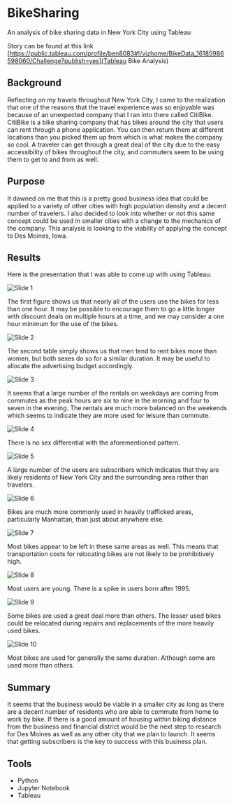# BikeSharing

An analysis of bike sharing data in New York City using Tableau

Story can be found at this link
[https://public.tableau.com/profile/ben8083#!/vizhome/BikeData_16185986598060/Challenge?publish=yes](Tableau Bike Analysis)

## Background

Reflecting on my travels throughout New York City, I came to the realization that one of the reasons that the travel experience was so enjoyable was because of an unexpected company that I ran into there called CitiBike.  CitiBike is a bike sharing company that has bikes around the city that users can rent through a phone application.  You can then return them at different locations than you picked them up from which is what makes the company so cool.  A traveler can get through a great deal of the city due to the easy accessibility of bikes throughout the city, and commuters seem to be using them to get to and from as well.

## Purpose

It dawned on me that this is a pretty good business idea that could be applied to a variety of other cities with high population density and a decent number of travelers.  I also decided to look into whether or not this same concept could be used in smaller cities with a change to the mechanics of the company.  This analysis is looking to the viability of applying the concept to Des Moines, Iowa.

## Results

Here is the presentation that I was able to come up with using Tableau.

![Slide 1](https://github.com/ForTheGold/bikesharing/blob/main/Slides/Slide1.png)

The first figure shows us that nearly all of the users use the bikes for less than one hour.  It may be possible to encourage them to go a little longer with discount deals on multiple hours at a time, and we may consider a one hour minimum for the use of the bikes.

![Slide 2](https://github.com/ForTheGold/bikesharing/blob/main/Slides/Slide2.png)

The second table simply shows us that men tend to rent bikes more than women, but both sexes do so for a similar duration.  It may be useful to allocate the advertising budget accordingly.

![Slide 3](https://github.com/ForTheGold/bikesharing/blob/main/Slides/Slide3.png)

It seems that a large number of the rentals on weekdays are coming from commutes as the peak hours are six to nine in the morning and four to seven in the evening.  The rentals are much more balanced on the weekends which seems to indicate they are more used for leisure than commute.

![Slide 4](https://github.com/ForTheGold/bikesharing/blob/main/Slides/Slide4.png)

There is no sex differential with the aforementioned pattern.

![Slide 5](https://github.com/ForTheGold/bikesharing/blob/main/Slides/Slide5.png)

A large number of the users are subscribers which indicates that they are likely residents of New York City and the surrounding area rather than travelers.

![Slide 6](https://github.com/ForTheGold/bikesharing/blob/main/Slides/Slide6.png)

Bikes are much more commonly used in heavily trafficked areas, particularly Manhattan, than just about anywhere else.

![Slide 7](https://github.com/ForTheGold/bikesharing/blob/main/Slides/Slide7.png)

Most bikes appear to be left in these same areas as well.  This means that transportation costs for relocating bikes are not likely to be prohibitively high.

![Slide 8](https://github.com/ForTheGold/bikesharing/blob/main/Slides/Slide8.png)

Most users are young.  There is a spike in users born after 1995.

![Slide 9](https://github.com/ForTheGold/bikesharing/blob/main/Slides/Slide9.png)

Some bikes are used a great deal more than others.  The lesser used bikes could be relocated during repairs and replacements of the more heavily used bikes.

![Slide 10](https://github.com/ForTheGold/bikesharing/blob/main/Slides/Slide10.png)

Most bikes are used for generally the same duration.  Although some are used more than others.

## Summary

It seems that the business would be viable in a smaller city as long as there are a decent number of residents who are able to commute from home to work by bike.  If there is a good amount of housing within biking distance from the business and financial district would be the next step to research for Des Moines as well as any other city that we plan to launch.  It seems that getting subscribers is the key to success with this business plan.

## Tools

* Python
* Jupyter Notebook
* Tableau
